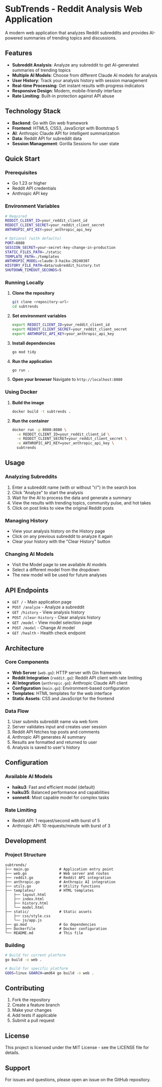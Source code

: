 # SubTrends - Reddit Analysis Web Application

A modern web application that analyzes Reddit subreddits and provides AI-powered summaries of trending topics and discussions.

## Features

- **Subreddit Analysis**: Analyze any subreddit to get AI-generated summaries of trending topics
- **Multiple AI Models**: Choose from different Claude AI models for analysis
- **User History**: Track your analysis history with session management
- **Real-time Processing**: Get instant results with progress indicators
- **Responsive Design**: Modern, mobile-friendly interface
- **Rate Limiting**: Built-in protection against API abuse

## Technology Stack

- **Backend**: Go with Gin web framework
- **Frontend**: HTML5, CSS3, JavaScript with Bootstrap 5
- **AI**: Anthropic Claude API for intelligent summarization
- **Data**: Reddit API for subreddit data
- **Session Management**: Gorilla Sessions for user state

## Quick Start

### Prerequisites

- Go 1.23 or higher
- Reddit API credentials
- Anthropic API key

### Environment Variables

```bash
# Required
REDDIT_CLIENT_ID=your_reddit_client_id
REDDIT_CLIENT_SECRET=your_reddit_client_secret
ANTHROPIC_API_KEY=your_anthropic_api_key

# Optional (with defaults)
PORT=8080
SESSION_SECRET=your-secret-key-change-in-production
STATIC_FILES_PATH=./static
TEMPLATE_PATH=./templates
ANTHROPIC_MODEL=claude-3-haiku-20240307
HISTORY_FILE_PATH=data/subreddit_history.txt
SHUTDOWN_TIMEOUT_SECONDS=5
```

### Running Locally

1. **Clone the repository**
   ```bash
   git clone <repository-url>
   cd subtrends
   ```

2. **Set environment variables**
   ```bash
   export REDDIT_CLIENT_ID=your_reddit_client_id
   export REDDIT_CLIENT_SECRET=your_reddit_client_secret
   export ANTHROPIC_API_KEY=your_anthropic_api_key
   ```

3. **Install dependencies**
   ```bash
   go mod tidy
   ```

4. **Run the application**
   ```bash
   go run .
   ```

5. **Open your browser**
   Navigate to `http://localhost:8080`

### Using Docker

1. **Build the image**
   ```bash
   docker build -t subtrends .
   ```

2. **Run the container**
   ```bash
   docker run -p 8080:8080 \
     -e REDDIT_CLIENT_ID=your_reddit_client_id \
     -e REDDIT_CLIENT_SECRET=your_reddit_client_secret \
     -e ANTHROPIC_API_KEY=your_anthropic_api_key \
     subtrends
   ```

## Usage

### Analyzing Subreddits

1. Enter a subreddit name (with or without "r/") in the search box
2. Click "Analyze" to start the analysis
3. Wait for the AI to process the data and generate a summary
4. View the results with trending topics, community pulse, and hot takes
5. Click on post links to view the original Reddit posts

### Managing History

- View your analysis history on the History page
- Click on any previous subreddit to analyze it again
- Clear your history with the "Clear History" button

### Changing AI Models

- Visit the Model page to see available AI models
- Select a different model from the dropdown
- The new model will be used for future analyses

## API Endpoints

- `GET /` - Main application page
- `POST /analyze` - Analyze a subreddit
- `GET /history` - View analysis history
- `POST /clear-history` - Clear analysis history
- `GET /model` - View model selection page
- `POST /model` - Change AI model
- `GET /health` - Health check endpoint

## Architecture

### Core Components

- **Web Server** (`web.go`): HTTP server with Gin framework
- **Reddit Integration** (`reddit.go`): Reddit API client with rate limiting
- **AI Integration** (`anthropic.go`): Anthropic Claude API client
- **Configuration** (`main.go`): Environment-based configuration
- **Templates**: HTML templates for the web interface
- **Static Assets**: CSS and JavaScript for the frontend

### Data Flow

1. User submits subreddit name via web form
2. Server validates input and creates user session
3. Reddit API fetches top posts and comments
4. Anthropic API generates AI summary
5. Results are formatted and returned to user
6. Analysis is saved to user's history

## Configuration

### Available AI Models

- **haiku3**: Fast and efficient model (default)
- **haiku35**: Balanced performance and capabilities
- **sonnet4**: Most capable model for complex tasks

### Rate Limiting

- Reddit API: 1 request/second with burst of 5
- Anthropic API: 10 requests/minute with burst of 3

## Development

### Project Structure

```
subtrends/
├── main.go              # Application entry point
├── web.go               # Web server and routes
├── reddit.go            # Reddit API integration
├── anthropic.go         # Anthropic AI integration
├── utils.go             # Utility functions
├── templates/           # HTML templates
│   ├── layout.html
│   ├── index.html
│   ├── history.html
│   └── model.html
├── static/              # Static assets
│   ├── css/style.css
│   └── js/app.js
├── go.mod               # Go dependencies
├── Dockerfile           # Docker configuration
└── README.md            # This file
```

### Building

```bash
# Build for current platform
go build -o web .

# Build for specific platform
GOOS=linux GOARCH=amd64 go build -o web .
```

## Contributing

1. Fork the repository
2. Create a feature branch
3. Make your changes
4. Add tests if applicable
5. Submit a pull request

## License

This project is licensed under the MIT License - see the LICENSE file for details.

## Support

For issues and questions, please open an issue on the GitHub repository.
